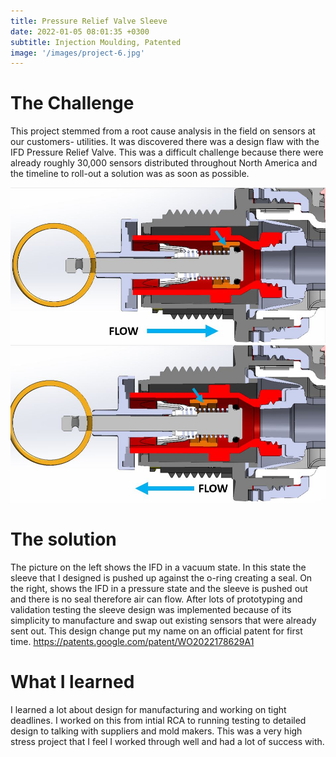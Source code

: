 ```yaml
---
title: Pressure Relief Valve Sleeve
date: 2022-01-05 08:01:35 +0300
subtitle: Injection Moulding, Patented
image: '/images/project-6.jpg'
---
```

# The Challenge
This project stemmed from a root cause analysis in the field on sensors at our customers- utilities. It was discovered there was a design flaw with the IFD Pressure Relief Valve. This was a difficult challenge because there were already roughly 30,000 sensors distributed throughout North America and the timeline to roll-out a solution was as soon as possible. 

<div class="gallery-box">
  <div class="gallery">
    <img src="/images/vacuum.JPG" loading="lazy" alt="Project">
    <img src="/images/pressure.JPG" loading="lazy" alt="Project">
  </div>
  <em> <a href="https://unsplash.com/" target="_blank"></a></em>
</div>

# The solution
The picture on the left shows the IFD in a vacuum state. In this state the sleeve that I designed is pushed up against the o-ring creating a seal. On the right, shows the IFD in a pressure state and the sleeve is pushed out and there is no seal therefore air can flow. After lots of prototyping and validation testing the sleeve design was implemented because of its simplicity to manufacture and swap out existing sensors that were already sent out. This design change put my name on an official patent for first time. https://patents.google.com/patent/WO2022178629A1

# What I learned
 I learned a lot about design for manufacturing and working on tight deadlines. I worked on this from intial RCA to running testing to detailed design to talking with suppliers and mold makers. This was a very high stress project that I feel I worked through well and had a lot of success with. 
